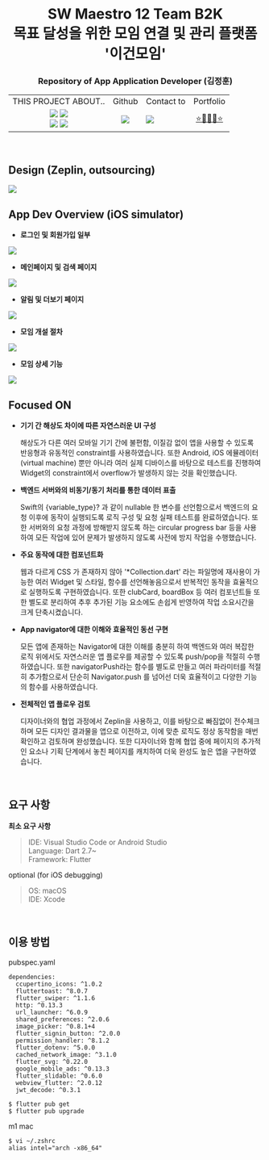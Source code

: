 <h1 align='center'> SW Maestro 12 Team B2K <br> 목표 달성을 위한 모임 연결 및 관리 플랫폼 '이건모임' </h1>
<h3 align='center'>Repository of App Application Developer (김정훈)</h3>
<div align='center'><table align='center'><tr><td align='center'>THIS PROJECT ABOUT..</td><td align='center'>Github</td><td align='center'>Contact to</td><td align='center'>Portfolio</td></tr><tr><td align='center'><img src="https://img.shields.io/badge/macOS 11.4-000000?style=flat-square&logo=MACOS&logoColor=white"/>
  <img src="https://img.shields.io/badge/Flutter-02569B?style=flat-square&logo=FLUTTER&logoColor=white"/><br>
  <img src="https://img.shields.io/badge/Android Studio-3DDC84?style=flat-square&logo=ANDROIDSTUDIO&logoColor=white"/>
  <img src="https://img.shields.io/badge/Xcode-147EFB?style=flat-square&logo=XCODE&logoColor=white"/></td><td align='center'><a href="https://github.com/LiiNen"><img src="http://img.shields.io/badge/LiiNen-655ced?style=social&logo=github"/></a></td><td><a href="mailto:kjeonghoon065@gmail.com"><img src="https://img.shields.io/static/v1?label=&message=kjeonghoon065@gmail.com&color=green&style=flat-square&logo=gmail"></a></td><td align='center'><a href="https://liinen.github.io">⭐🌟😊🌟⭐</a></td></tr></table></div>

<br>

## Design (Zeplin, outsourcing)
<img src="https://raw.githubusercontent.com/LiiNen/LiiNen/main/images/flutter-b2k/design-zeplin.png">

<br>

## App Dev Overview (iOS simulator)
- **로그인 및 회원가입 일부**
<img src="https://raw.githubusercontent.com/LiiNen/LiiNen/main/images/flutter-b2k/pages1.jpg">

- **메인페이지 및 검색 페이지**
<img src="https://raw.githubusercontent.com/LiiNen/LiiNen/main/images/flutter-b2k/pages2.jpg">

- **알림 및 더보기 페이지**
<img src="https://raw.githubusercontent.com/LiiNen/LiiNen/main/images/flutter-b2k/pages4.jpg">

- **모임 개설 절차**
<img src="https://raw.githubusercontent.com/LiiNen/LiiNen/main/images/flutter-b2k/pages5.jpg">

- **모임 상세 기능**
<img src="https://raw.githubusercontent.com/LiiNen/LiiNen/main/images/flutter-b2k/pages3.jpg">

<br>

## Focused ON
- **기기 간 해상도 차이에 따른 자연스러운 UI 구성**

  해상도가 다른 여러 모바일 기기 간에 불편함, 이질감 없이 앱을 사용할 수 있도록 반응형과 유동적인 constraint를 사용하였습니다. 또한 Android, iOS 에뮬레이터(virtual machine) 뿐만 아니라 여러 실제 디바이스를 바탕으로 테스트를 진행하여 Widget의 constraint에서 overflow가 발생하지 않는 것을 확인했습니다.

- **백엔드 서버와의 비동기/동기 처리를 통한 데이터 표출**

  Swift의 {variable_type}? 과 같이 nullable 한 변수를 선언함으로서 백엔드의 요청 이후에 동작이 실행되도록 로직 구성 및 요청 실패 테스트를 완료하였습니다. 또한 서버와의 요청 과정에 방해받지 않도록 하는 circular progress bar 등을 사용하여 모든 작업에 있어 문제가 발생하지 않도록 사전에 방지 작업을 수행했습니다.

- **주요 동작에 대한 컴포넌트화**

  웹과 다르게 CSS 가 존재하지 않아 '*Collection.dart' 라는 파일명에 재사용이 가능한 여러 Widget 및 스타일, 함수를 선언해놓음으로서 반복적인 동작을 효율적으로 실행하도록 구현하였습니다. 또한 clubCard, boardBox 등 여러 컴포넌트들 또한 별도로 분리하여 추후 추가된 기능 요소에도 손쉽게 반영하여 작업 소요시간을 크게 단축시켰습니다.

- **App navigator에 대한 이해와 효율적인 동선 구현**

  모든 앱에 존재하는 Navigator에 대한 이해를 충분히 하여 백엔드와 여러 복잡한 로직 위에서도 자연스러운 앱 플로우를 제공할 수 있도록 push/pop을 적절히 수행하였습니다. 또한 navigatorPush라는 함수를 별도로 만들고 여러 파라미터를 적절히 추가함으로서 단순히 Navigator.push 를 넘어선 더욱 효율적이고 다양한 기능의 함수를 사용하였습니다.

- **전체적인 앱 플로우 검토**

  디자이너와의 협업 과정에서 Zeplin을 사용하고, 이를 바탕으로 빠짐없이 전수체크하며 모든 디자인 결과물을 앱으로 이전하고, 이에 맞춘 로직도 정상 동작함을 매번 확인하고 검토하며 완성했습니다. 또한 디자이너와 함께 협업 중에 페이지의 추가적인 요소나 기획 단계에서 놓친 페이지를 캐치하여 더욱 완성도 높은 앱을 구현하였습니다.

<br>

## 요구 사항
**최소 요구 사항**
> IDE: Visual Studio Code or Android Studio  
> Language: Dart 2.7~  
> Framework: Flutter  

optional (for iOS debugging)
> OS: macOS  
> IDE: Xcode

<br>

## 이용 방법
pubspec.yaml
```
dependencies:
  ccupertino_icons: ^1.0.2
  fluttertoast: ^8.0.7
  flutter_swiper: ^1.1.6
  http: ^0.13.3
  url_launcher: ^6.0.9
  shared_preferences: ^2.0.6
  image_picker: ^0.8.1+4
  flutter_signin_button: ^2.0.0
  permission_handler: ^8.1.2
  flutter_dotenv: ^5.0.0
  cached_network_image: ^3.1.0
  flutter_svg: ^0.22.0
  google_mobile_ads: ^0.13.3
  flutter_slidable: ^0.6.0
  webview_flutter: ^2.0.12
  jwt_decode: ^0.3.1
```

```shell
$ flutter pub get
$ flutter pub upgrade
```

m1 mac
```
$ vi ~/.zshrc
alias intel="arch -x86_64"
```
